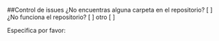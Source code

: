 ##Control de issues
¿No encuentras alguna carpeta en el repositorio? [ ]
¿No funciona el repositorio? [ ]
otro [ ]

Especifica por favor: 
